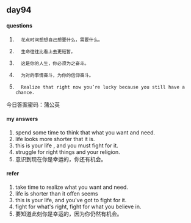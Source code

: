 ## day94

#### questions

1.       花点时间想想自己想要什么，需要什么。

2.       生命往往比看上去更短暂。

3.       这是你的人生，你必须为之奋斗。

4.       为对的事情奋斗，为你的信仰奋斗。

5.       Realize that right now you’re lucky because you still have a chance.

今日答案密码：蒲公英


#### my answers

1. spend some time to think that what you want and need.
2. life looks more shorter that it is.
3. this is your life , and you must fight for it.
4. struggle for right things and your religion.
5. 意识到现在你是幸运的，你还有机会。


#### refer

1. take time to realize what you want and need.
2. life is shorter than it offen seems
3. this is your life, and you've got to fight for it.
4. fight for what's right, fight for what you believe in.
5. 要知道此刻你是幸运的，因为你仍然有机会。

